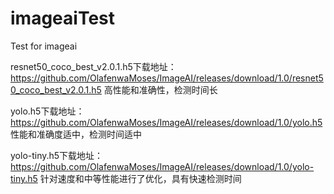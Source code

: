 # imageaiTest
Test for imageai

resnet50_coco_best_v2.0.1.h5下载地址：
https://github.com/OlafenwaMoses/ImageAI/releases/download/1.0/resnet50_coco_best_v2.0.1.h5
高性能和准确性，检测时间长

yolo.h5下载地址：
https://github.com/OlafenwaMoses/ImageAI/releases/download/1.0/yolo.h5
性能和准确度适中，检测时间适中

yolo-tiny.h5下载地址：
https://github.com/OlafenwaMoses/ImageAI/releases/download/1.0/yolo-tiny.h5
针对速度和中等性能进行了优化，具有快速检测时间
